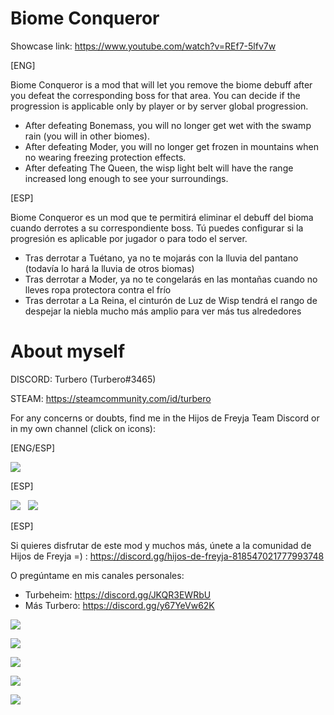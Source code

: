 # Biome Conqueror

Showcase link: https://www.youtube.com/watch?v=REf7-5lfv7w

[ENG]

Biome Conqueror is a mod that will let you remove the biome debuff after you defeat the corresponding boss for that area. You can decide if the progression is applicable only by player or by server global progression.

- After defeating Bonemass, you will no longer get wet with the swamp rain (you will in other biomes).
- After defeating Moder, you will no longer get frozen in mountains when no wearing freezing protection effects.
- After defeating The Queen, the wisp light belt will have the range increased long enough to see your surroundings.

[ESP]

Biome Conqueror es un mod que te permitirá eliminar el debuff del bioma cuando derrotes a su correspondiente boss. Tú puedes configurar si la progresión es aplicable por jugador o para todo el server.

- Tras derrotar a Tuétano, ya no te mojarás con la lluvia del pantano (todavía lo hará la lluvia de otros biomas)
- Tras derrotar a Moder, ya no te congelarás en las montañas cuando no lleves ropa protectora contra el frío
- Tras derrotar a La Reina, el cinturón de Luz de Wisp tendrá el rango de despejar la niebla mucho más amplio para ver más tus alrededores

# About myself

DISCORD: Turbero (Turbero#3465)

STEAM: https://steamcommunity.com/id/turbero

For any concerns or doubts, find me in the Hijos de Freyja Team Discord or in my own channel (click on icons):

[ENG/ESP]

<a href="https://discord.gg/hijos-de-freyja-818547021777993748"><img src="https://i.imgur.com/nWZ5kGc.png"></a>

[ESP]

<a href="https://discord.gg/JKQR3EWRbU"><img src="https://i.imgur.com/WvOS4CK.png"></a>&nbsp;&nbsp;
<a href="https://discord.gg/y67YeVw62K"><img src="https://i.imgur.com/A9b3EGB.png"></a>


[ESP]

Si quieres disfrutar de este mod y muchos más, únete a la comunidad de Hijos de Freyja =) : https://discord.gg/hijos-de-freyja-818547021777993748

O pregúntame en mis canales personales:

* Turbeheim: https://discord.gg/JKQR3EWRbU
* Más Turbero: https://discord.gg/y67YeVw62K

![](https://i.imgur.com/4UA4KbT.png)

![](https://i.imgur.com/XigIsNe.png)

![](https://i.imgur.com/E5UUMDu.png)

![](https://i.imgur.com/IY1cWTw.png)

![](https://i.imgur.com/EV9CHks.png)